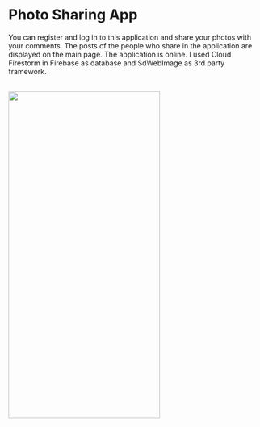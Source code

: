 # Photo Sharing App

You can register and log in to this application and share your photos with your comments. The posts of the people who share in the application are displayed on the main page. The application is online. I used Cloud Firestorm in Firebase as database and SdWebImage as 3rd party framework.
<br>
<br>

<img src="/photoSharingApp.gif" width="300" height="648.5"/>

